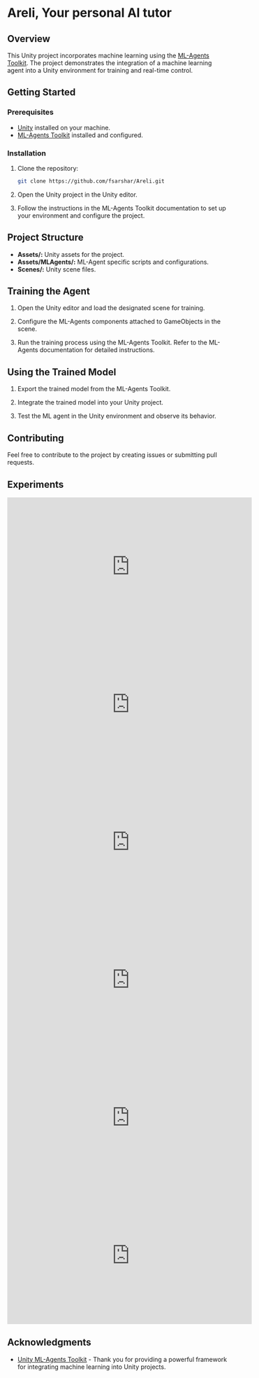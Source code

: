 
# Areli, Your personal AI tutor

## Overview

This Unity project incorporates machine learning using the [ML-Agents Toolkit](https://github.com/Unity-Technologies/ml-agents). The project demonstrates the integration of a machine learning agent into a Unity environment for training and real-time control.

## Getting Started

### Prerequisites

- [Unity](https://unity.com/) installed on your machine.
- [ML-Agents Toolkit](https://github.com/Unity-Technologies/ml-agents) installed and configured.

### Installation

1. Clone the repository:

   ```bash
   git clone https://github.com/fsarshar/Areli.git
   ```

2. Open the Unity project in the Unity editor.

3. Follow the instructions in the ML-Agents Toolkit documentation to set up your environment and configure the project.

## Project Structure

- **Assets/:** Unity assets for the project.
- **Assets/MLAgents/:** ML-Agent specific scripts and configurations.
- **Scenes/:** Unity scene files.

## Training the Agent

1. Open the Unity editor and load the designated scene for training.

2. Configure the ML-Agents components attached to GameObjects in the scene.

3. Run the training process using the ML-Agents Toolkit. Refer to the ML-Agents documentation for detailed instructions.

## Using the Trained Model

1. Export the trained model from the ML-Agents Toolkit.

2. Integrate the trained model into your Unity project.

3. Test the ML agent in the Unity environment and observe its behavior.

## Contributing

Feel free to contribute to the project by creating issues or submitting pull requests.


## Experiments
<iframe width="560" height="315" src="https://drive.google.com/file/d/183uyAXkEJtvfq9wvYgP9Jz7KcFfYlC51/view?usp=sharing" frameborder="0" allowfullscreen></iframe>
<iframe width="560" height="315" src="https://www.youtube.com/embed/VIDEO_ID" frameborder="0" allowfullscreen></iframe>
<iframe width="560" height="315" src="https://www.youtube.com/embed/VIDEO_ID" frameborder="0" allowfullscreen></iframe>
<iframe width="560" height="315" src="https://www.youtube.com/embed/VIDEO_ID" frameborder="0" allowfullscreen></iframe>
<iframe width="560" height="315" src="https://www.youtube.com/embed/VIDEO_ID" frameborder="0" allowfullscreen></iframe>
<iframe width="560" height="315" src="https://www.youtube.com/embed/VIDEO_ID" frameborder="0" allowfullscreen></iframe>


## Acknowledgments

- [Unity ML-Agents Toolkit](https://github.com/Unity-Technologies/ml-agents) - Thank you for providing a powerful framework for integrating machine learning into Unity projects.
